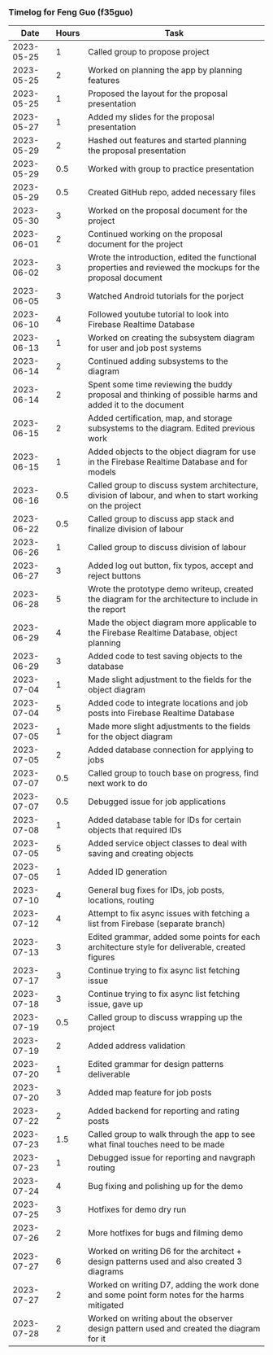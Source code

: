 ### Timelog for Feng Guo (f35guo)

|   Date   | Hours | Task |
|----------|-------|------|
|2023-05-25|1|Called group to propose project|
|2023-05-25|2|Worked on planning the app by planning features|
|2023-05-25|1|Proposed the layout for the proposal presentation|
|2023-05-27|1|Added my slides for the proposal presentation|
|2023-05-29|2|Hashed out features and started planning the proposal presentation|
|2023-05-29|0.5|Worked with group to practice presentation|
|2023-05-29|0.5|Created GitHub repo, added necessary files|
|2023-05-30|3|Worked on the proposal document for the project|
|2023-06-01|2|Continued working on the proposal document for the project|
|2023-06-02|3|Wrote the introduction, edited the functional properties and reviewed the mockups for the proposal document|
|2023-06-05|3|Watched Android tutorials for the porject|
|2023-06-10|4|Followed youtube tutorial to look into Firebase Realtime Database|
|2023-06-13|1|Worked on creating the subsystem diagram for user and job post systems|
|2023-06-14|2|Continued adding subsystems to the diagram|
|2023-06-14|2|Spent some time reviewing the buddy proposal and thinking of possible harms and added it to the document|
|2023-06-15|2|Added certification, map, and storage subsystems to the diagram. Edited previous work|
|2023-06-15|1|Added objects to the object diagram for use in the Firebase Realtime Database and for models|
|2023-06-16|0.5|Called group to discuss system architecture, division of labour, and when to start working on the project|
|2023-06-22|0.5|Called group to discuss app stack and finalize division of labour|
|2023-06-26|1|Called group to discuss division of labour|
|2023-06-27|3|Added log out button, fix typos, accept and reject buttons|
|2023-06-28|5|Wrote the prototype demo writeup, created the diagram for the architecture to include in the report|
|2023-06-29|4|Made the object diagram more applicable to the Firebase Realtime Database, object planning|
|2023-06-29|3|Added code to test saving objects to the database|
|2023-07-04|1|Made slight adjustment to the fields for the object diagram|
|2023-07-04|5|Added code to integrate locations and job posts into Firebase Realtime Database|
|2023-07-05|1|Made more slight adjustments to the fields for the object diagram|
|2023-07-05|2|Added database connection for applying to jobs|
|2023-07-07|0.5|Called group to touch base on progress, find next work to do|
|2023-07-07|0.5|Debugged issue for job applications|
|2023-07-08|1|Added database table for IDs for certain objects that required IDs|
|2023-07-05|5|Added service object classes to deal with saving and creating objects|
|2023-07-05|1|Added ID generation|
|2023-07-10|4|General bug fixes for IDs, job posts, locations, routing|
|2023-07-12|4|Attempt to fix async issues with fetching a list from Firebase (separate branch)|
|2023-07-13|3|Edited grammar, added some points for each architecture style for deliverable, created figures|
|2023-07-17|3|Continue trying to fix async list fetching issue|
|2023-07-18|3|Continue trying to fix async list fetching issue, gave up|
|2023-07-19|0.5|Called group to discuss wrapping up the project|
|2023-07-19|2|Added address validation|
|2023-07-20|1|Edited grammar for design patterns deliverable|
|2023-07-20|3|Added map feature for job posts|
|2023-07-22|2|Added backend for reporting and rating posts|
|2023-07-23|1.5|Called group to walk through the app to see what final touches need to be made|
|2023-07-23|1|Debugged issue for reporting and navgraph routing|
|2023-07-24|4|Bug fixing and polishing up for the demo|
|2023-07-25|3|Hotfixes for demo dry run|
|2023-07-26|2|More hotfixes for bugs and filming demo|
|2023-07-27|6|Worked on writing D6 for the architect + design patterns used and also created 3 diagrams|
|2023-07-27|2|Worked on writing D7, adding the work done and some point form notes for the harms mitigated|
|2023-07-28|2|Worked on writing about the observer design pattern used and created the diagram for it|